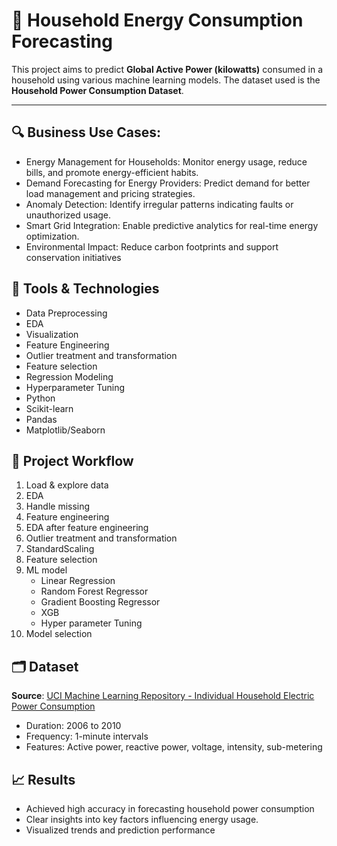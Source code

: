 # 🔋 Household Energy Consumption Forecasting

This project aims to predict **Global Active Power (kilowatts)** consumed in a household using various machine learning models. The dataset used is the **Household Power Consumption Dataset**.

---

## 🔍 Business Use Cases:
- Energy Management for Households: Monitor energy usage, reduce bills, and promote energy-efficient habits.
- Demand Forecasting for Energy Providers: Predict demand for better load management and pricing strategies.
- Anomaly Detection: Identify irregular patterns indicating faults or unauthorized usage.
- Smart Grid Integration: Enable predictive analytics for real-time energy optimization.
- Environmental Impact: Reduce carbon footprints and support conservation initiatives

## 🧰 Tools & Technologies
- Data Preprocessing
- EDA
- Visualization
- Feature Engineering
- Outlier treatment and transformation
- Feature selection
- Regression Modeling
- Hyperparameter Tuning
- Python
- Scikit-learn
- Pandas
- Matplotlib/Seaborn

## 🚀 **Project Workflow**
1. Load & explore data
2. EDA
3. Handle missing 
4. Feature engineering
5. EDA after feature engineering
6. Outlier treatment and transformation
7. StandardScaling
8. Feature selection
9. ML model
   - Linear Regression
   - Random Forest Regressor
   - Gradient Boosting Regressor
   - XGB
   - Hyper parameter Tuning
10. Model selection
   

## 🗂 Dataset
**Source**: [UCI Machine Learning Repository - Individual Household Electric Power Consumption](https://archive.ics.uci.edu/ml/datasets/individual+household+electric+power+consumption)  
- Duration: 2006 to 2010  
- Frequency: 1-minute intervals  
- Features: Active power, reactive power, voltage, intensity, sub-metering


## 📈 Results
- Achieved high accuracy in forecasting household power consumption
- Clear insights into key factors influencing energy usage.
- Visualized trends and prediction performance
